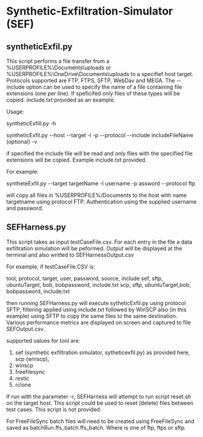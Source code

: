 # Synthetic-Exfiltration-Simulator (SEF)

## syntheticExfil.py
This script performs a file transfer from a %USERPROFILE%\Documents\uploads or %USERPROFILE%\OneDrive\Documents\uploads to a specifief host target. Protocols supported are FTP, FTPS, SFTP, WebDav and MEGA. The --include option can be used to specify the name of a file containing file extensions (one per line). If speficifed only files of these types will be copied. include.txt provided as an example. 

Usage:

syntheticExfill.py -h



syntheticExfil.py --host <hostname> --target <targetname> -l <username> -p <password> --protocol <protocolname> --include includeFileName (optional) -v

if specified the include file will be read and only files with the specified file extensions will be copied. Example include.txt provided.

For example:

syntheteExfil.py --target targetName -l username -p assword --protocol ftp

will copy all files in %USERPROFILE%/Documents to the host with name targetname using protocol FTP. Authentication using the supplied username and password.


## SEFHarness.py
This script takes as input testCaseFile.csv. For each entry in the file a data exfiltration simulation will be peformed. Output will be displayed at the terminal and also writted to SEFHarnessOutput.csv

For example, if testCaseFile.CSV is:

  tool,	protocol,	target,	user,	password,	source,	include
  sef,	sftp,	ubuntuTarget,	bob,	bobpassword, include.txt
  scp, sftp, ubuntuTarget,bob, bobpassword, include.txt


then running SEFHarness.py will execute sytheticExfil.py using protocol SFTP, filtering applied using include.txt followed by WinSCP also (in this example) using SFTP to copy the same files to the same destination. Various performance metrics are displayed on screen and captured to file SEFOutput.csv.

supported values for tool are: 
1. sef (synthetic exfiltration simulator, sytheticexfil.py) as provided here, scp (winscp),
2. winscp
3. freefilesync
4. restic
5. rclone

If run with the parameter -r, SEFHarness will attempt to run script reset.sh on the target host. This script could be used to reset (delete) files between test cases. This script is not provided.

For FreeFileSync batch files will need to be created using FreeFileSync and saved as <protocol>batchRun.ffs_batch.ffs_batch. Where <protocol> is one of ftp, ftps or sftp.
